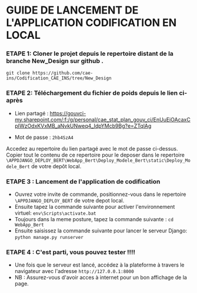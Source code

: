# GUIDE DE LANCEMENT DE L'APPLICATION CODIFICATION EN LOCAL
### ETAPE 1: Cloner le projet depuis le repertoire distant de la branche New_Design sur github .
```
git clone https://github.com/cae-ins/Codification_CAE_INS/tree/New_Design
```

### ETAPE 2: Téléchargement du fichier de poids depuis le lien ci-après
 
- Lien partagé : https://gouvci-my.sharepoint.com/:f:/g/personal/cae_stat_plan_gouv_ci/EnUuEiOAcaxCpIWzOdxKVxMB_aNvkUNweq4_IdpYMcb9Bg?e=ZTqlAg

- Mot de passe : ``2hb4SzA4``

Accedez au repertoire du lien partagé avec le mot de passe ci-dessus. 
Copier tout le contenu de ce repertoire pour le deposer dans le repertoire ``\APPDJANGO_DEPLOY_BERT\WebApp_Bert\Deploy_Modele_Bert\static\Deploy_Modele_Bert`` de votre depôt local.


### ETAPE 3 : Lancement de l'application de codification

- Ouvrez votre invite de commande, positionnez-vous dans le repertoire ``\APPDJANGO_DEPLOY_BERT`` de votre depot local.
- Ensuite tapez la commande suivante pour activer l'environnement virtuel: ``env\Scripts\activate.bat``
- Toujours dans la meme posture, tapez la commande suivante : ``cd WebApp_Bert``
- Ensuite saisissez la commande suivante pour lancer le serveur Django: ``python manage.py runserver``

### ETAPE 4 : C'est parti, vous pouvez tester !!!!

- Une fois que le serveur est lancé, accédez à la plateforme à travers le navigateur avec l'adresse ``http://127.0.0.1:8000``
- NB : Assurez-vous d'avoir acces à internet pour un bon affichage de la page.

